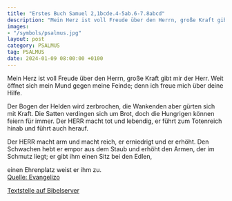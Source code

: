 ```yaml
---
title: "Erstes Buch Samuel 2,1bcde.4-5ab.6-7.8abcd"
description: "Mein Herz ist voll Freude über den Herrn, große Kraft gibt mir der Herr. Weit öffnet sich mein Mund gegen meine Feinde; denn ich freue mich über deine Hilfe.  Der Bogen der Helden wird zerbrochen, die Wankenden aber gürten sich mit Kraft. Die Satten verdingen sich um Brot, doch d...."
images:
- "/symbols/psalmus.jpg"
layout: post
category: PSALMUS
tag: PSALMUS
date: 2024-01-09 08:00:00 +0100
---
```

Mein Herz ist voll Freude über den Herrn,
große Kraft gibt mir der Herr.
Weit öffnet sich mein Mund gegen meine Feinde;
denn ich freue mich über deine Hilfe.

Der Bogen der Helden wird zerbrochen, die Wankenden aber gürten sich mit Kraft.
Die Satten verdingen sich um Brot,
doch die Hungrigen können feiern für immer.<!--more-->
Der HERR macht tot und lebendig, er führt zum Totenreich hinab und führt auch herauf.

Der HERR macht arm und macht reich, er erniedrigt und er erhöht.
Den Schwachen hebt er empor aus dem Staub
und erhöht den Armen, der im Schmutz liegt;
er gibt ihm einen Sitz bei den Edlen,

einen Ehrenplatz weist er ihm zu.<br>
[Quelle: Evangelizo](https://evangeliumtagfuertag.org/DE/gospel)

[Textstelle auf Bibelserver](https://www.bibleserver.com/EU/ps2,1bcde.4-5ab.6-7.8abcd)
